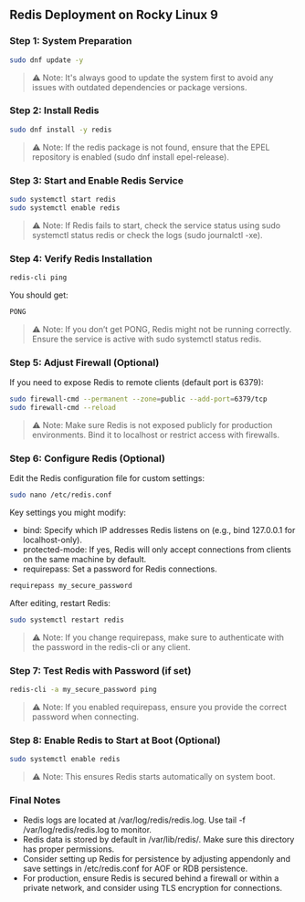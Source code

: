 ## Redis Deployment on Rocky Linux 9

### Step 1: System Preparation

```bash
sudo dnf update -y
```
> ⚠️ Note: It's always good to update the system first to avoid any issues with outdated dependencies or package versions.

### Step 2: Install Redis

```bash
sudo dnf install -y redis
```
> ⚠️ Note: If the redis package is not found, ensure that the EPEL repository is enabled (sudo dnf install epel-release).

### Step 3: Start and Enable Redis Service

```bash
sudo systemctl start redis
sudo systemctl enable redis
```
> ⚠️ Note: If Redis fails to start, check the service status using sudo systemctl status redis or check the logs (sudo journalctl -xe).

### Step 4: Verify Redis Installation

```bash
redis-cli ping
```
You should get:
```bash
PONG
```
> ⚠️ Note: If you don’t get PONG, Redis might not be running correctly. Ensure the service is active with sudo systemctl status redis.

### Step 5: Adjust Firewall (Optional)

If you need to expose Redis to remote clients (default port is 6379):
```bash
sudo firewall-cmd --permanent --zone=public --add-port=6379/tcp
sudo firewall-cmd --reload
```
> ⚠️ Note: Make sure Redis is not exposed publicly for production environments. Bind it to localhost or restrict access with firewalls.

### Step 6: Configure Redis (Optional)

Edit the Redis configuration file for custom settings:
```bash
sudo nano /etc/redis.conf
```
Key settings you might modify:
- bind: Specify which IP addresses Redis listens on (e.g., bind 127.0.0.1 for localhost-only).
- protected-mode: If yes, Redis will only accept connections from clients on the same machine by default.
- requirepass: Set a password for Redis connections.
```bash
requirepass my_secure_password
```
After editing, restart Redis:
```bash
sudo systemctl restart redis
```
> ⚠️ Note: If you change requirepass, make sure to authenticate with the password in the redis-cli or any client.

### Step 7: Test Redis with Password (if set)

```bash
redis-cli -a my_secure_password ping
```
> ⚠️ Note: If you enabled requirepass, ensure you provide the correct password when connecting.

### Step 8: Enable Redis to Start at Boot (Optional)

```bash
sudo systemctl enable redis
```
> ⚠️ Note: This ensures Redis starts automatically on system boot.

### Final Notes

- Redis logs are located at /var/log/redis/redis.log. Use tail -f /var/log/redis/redis.log to monitor.
- Redis data is stored by default in /var/lib/redis/. Make sure this directory has proper permissions.
- Consider setting up Redis for persistence by adjusting appendonly and save settings in /etc/redis.conf for AOF or RDB persistence.
- For production, ensure Redis is secured behind a firewall or within a private network, and consider using TLS encryption for connections.
